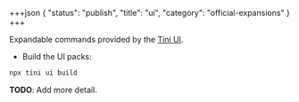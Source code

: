+++json
{
  "status": "publish",
  "title": "ui",
  "category": "official-expansions"
}
+++

Expandable commands provided by the [Tini UI](/ui).

- Build the UI packs:

```bash
npx tini ui build
```

**TODO**: Add more detail.
